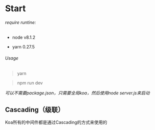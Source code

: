 Start
=================

###### require runtine:	

* node v8.1.2


* yarn 0.27.5


###### Usage

> yarn

> npm run dev



_可以不需要package.json，只需要全局koa，然后使用node server.js来启动_

## Cascading（级联）

Koa所有的中间件都是通过Cascading的方式来使用的